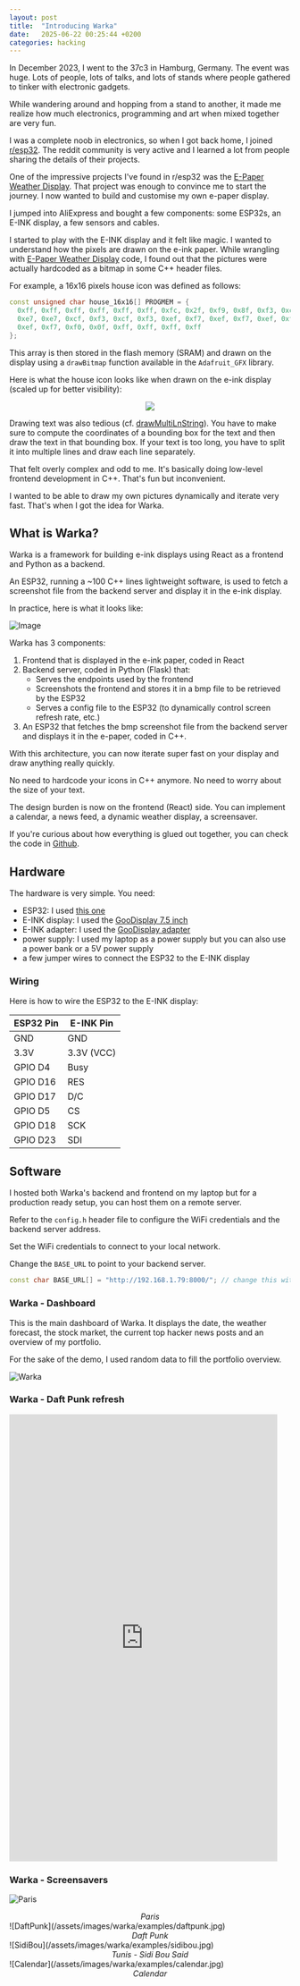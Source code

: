 ```yaml
---
layout: post
title:  "Introducing Warka"
date:   2025-06-22 00:25:44 +0200
categories: hacking 
---
```


In December 2023, I went to the 37c3 in Hamburg, Germany. 
The event was huge. Lots of people, lots of talks, and lots of stands where people gathered to tinker with electronic gadgets.

While wandering around and hopping from a stand to another, it made me realize how much electronics, programming and art when mixed together are very fun.

I was a complete noob in electronics, so when I got back home, I joined [r/esp32](https://reddit.com/r/esp32). The reddit community is very active and I learned a lot from people sharing the details of their projects. 


One of the impressive projects I've found in r/esp32 was the [E-Paper Weather Display](https://github.com/lmarzen/esp32-weather-epd). 
That project was enough to convince me to start the journey. I now wanted to build and customise my own e-paper display. 

I jumped into AliExpress and bought a few components: some ESP32s, an E-INK display, a few sensors and cables.


I started to play with the E-INK display and it felt like magic. I wanted to understand how the pixels are drawn on the e-ink paper.
While wrangling with [E-Paper Weather Display](https://github.com/lmarzen/esp32-weather-epd) code, I found out that the pictures were actually hardcoded as a bitmap in some C++ header files.

For example, a 16x16 pixels house icon was defined as follows:
```cpp
const unsigned char house_16x16[] PROGMEM = {
  0xff, 0xff, 0xff, 0xff, 0xff, 0xff, 0xfc, 0x2f, 0xf9, 0x8f, 0xf3, 0xcf,
  0xe7, 0xe7, 0xcf, 0xf3, 0xcf, 0xf3, 0xef, 0xf7, 0xef, 0xf7, 0xef, 0xf7,
  0xef, 0xf7, 0xf0, 0x0f, 0xff, 0xff, 0xff, 0xff
};
```

This array is then stored in the flash memory (SRAM) and drawn on the display using a `drawBitmap` function available in the `Adafruit_GFX` library.


Here is what the house icon looks like when drawn on the e-ink display (scaled up for better visibility):
<center><img src="/assets/images/warka/house.png"/></center>

Drawing text was also tedious (cf. [drawMultiLnString](https://github.com/lmarzen/esp32-weather-epd/blob/main/platformio/src/renderer.cpp#L128)). You have to make sure to compute the coordinates of a bounding box for the text and then draw the text in that bounding box. If your text is too long, you have to split it into multiple lines and draw each line separately.

That felt overly complex and odd to me. It's basically doing low-level frontend development in C++. That's fun but inconvenient. 

I wanted to be able to draw my own pictures dynamically and iterate very fast.
That's when I got the idea for Warka.

## What is Warka?
Warka is a framework for building e-ink displays using React as a frontend and Python as a backend.

An ESP32, running a ~100 C++ lines lightweight software, is used to fetch a screenshot file from the backend server and display it in the e-ink display.

In practice, here is what it looks like:

![Image](/assets/images/warka/architecture-transparent.png)

Warka has 3 components:

1. Frontend that is displayed in the e-ink paper, coded in React
2. Backend server, coded in Python (Flask) that:
   - Serves the endpoints used by the frontend
   - Screenshots the frontend and stores it in a bmp file to be retrieved by the ESP32
   - Serves a config file to the ESP32 (to dynamically control screen refresh rate, etc.)
3. An ESP32 that fetches the bmp screenshot file from the backend server and displays it in the e-paper, coded in C++.


With this architecture, you can now iterate super fast on your display and draw anything really quickly. 

No need to hardcode your icons in C++ anymore. No need to worry about the size of your text.

The design burden is now on the frontend (React) side. You can implement a calendar, a news feed, a dynamic weather display, a screensaver.

If you're curious about how everything is glued out together, you can check the code in [Github](https://github.com/k3nz0/warka).

## Hardware
The hardware is very simple. You need:
- ESP32: I used [this one](https://fr.aliexpress.com/item/1005005704190069.html?spm=a2g0o.order_list.order_list_main.10.56ee5e5bnYfjPc&gatewayAdapt=glo2fra)
- E-INK display: I used the [GooDisplay 7.5 inch](https://fr.aliexpress.com/item/1005002870223620.html?spm=a2g0o.order_list.order_list_main.15.56ee5e5bvOrIsx&gatewayAdapt=glo2fra)
- E-INK adapter: I used the [GooDisplay adapter](https://fr.aliexpress.com/item/1005004633084221.html?spm=a2g0o.order_list.order_list_main.14.56ee5e5bvOrIsx&gatewayAdapt=glo2fra)
- power supply: I used my laptop as a power supply but you can also use a power bank or a 5V power supply
- a few jumper wires to connect the ESP32 to the E-INK display

### Wiring

Here is how to wire the ESP32 to the E-INK display:

| ESP32 Pin     | E-INK Pin |
|---------------|-----------|
| GND           | GND       |
| 3.3V          | 3.3V (VCC)|
| GPIO D4       | Busy      |
| GPIO D16      | RES       |
| GPIO D17      | D/C       |
| GPIO D5       | CS        |
| GPIO D18      | SCK       |
| GPIO D23      | SDI       |


## Software

I hosted both Warka's backend and frontend on my laptop but for a production ready setup, you can host them on a remote server.

Refer to the `config.h` header file to configure the WiFi credentials and the backend server address.


Set the WiFi credentials to connect to your local network. 

Change the `BASE_URL` to point to your backend server. 

```cpp
const char BASE_URL[] = "http://192.168.1.79:8000/"; // change this with your server address
```


### Warka - Dashboard
This is the main dashboard of Warka. It displays the date, the weather forecast, the stock market, the current top hacker news posts and an overview of my portfolio.

For the sake of the demo, I used random data to fill the portfolio overview.

![Warka](/assets/images/warka/examples/warka2.jpg)

### Warka - Daft Punk refresh
<iframe width="480" height="800" src="https://www.youtube.com/embed/aL0Z7EtoWpk" frameborder="0"> </iframe>

### Warka - Screensavers
![Paris](/assets/images/warka/examples/paris.jpg)
<center><em>Paris</em></center>
![DaftPunk](/assets/images/warka/examples/daftpunk.jpg)
<center><em>Daft Punk</em></center>
![SidiBou](/assets/images/warka/examples/sidibou.jpg)
<center><em>Tunis - Sidi Bou Said</em></center>
![Calendar](/assets/images/warka/examples/calendar.jpg)
<center><em>Calendar</em></center>

